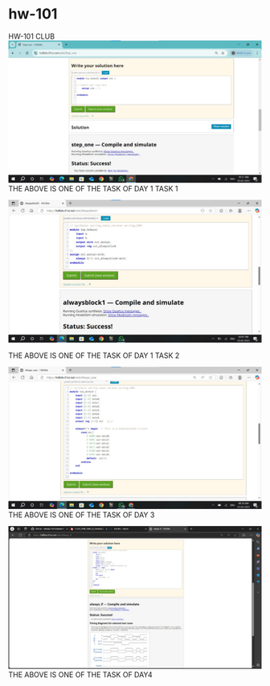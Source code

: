 # hw-101
HW-101 CLUB
![IMAGE ALT](https://github.com/SankaraSubramanian1012/hw-101/blob/8a780b9f3134538a129a2790fe3fb8c164666b14/TASK%20-%201/WhatsApp%20Image%202025-02-20%20at%2010.28.11_fc30c242.jpg)
THE ABOVE IS ONE OF THE TASK OF DAY 1 TASK 1



![IMAGE ALT](https://github.com/SankaraSubramanian1012/hw-101/blob/main/TASK%202/WhatsApp%20Image%202025-02-20%20at%2021.02.14_b4a8c4c1.jpg)

THE ABOVE IS ONE OF THE TASK OF DAY 1 TASK 2

![IMAGE ALT](https://github.com/SankaraSubramanian1012/hw-101/blob/main/TASK%203/WhatsApp%20Image%202025-02-22%20at%2008.38.27_0e6b9dfe.jpg)
THE ABOVE IS ONE OF THE TASK OF DAY 3

![IMAGE ALT](https://github.com/SankaraSubramanian1012/hw-101/blob/3bc3b2ca5133823ccde72376daa5a3abf798d2ba/TASK%204/WhatsApp%20Image%202025-02-23%20at%2019.21.22_92f43935.jpg)
THE ABOVE IS ONE OF THE TASK OF DAY4
